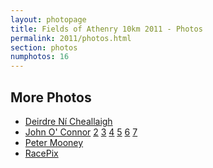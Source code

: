 ```yaml
---
layout: photopage
title: Fields of Athenry 10km 2011 - Photos
permalink: 2011/photos.html
section: photos
numphotos: 16
---
```

## More Photos
* [Deirdre Ní Cheallaigh](http://www.athenryac.com/photos/fields-athenry-10km-2011-dnc)
* [John O' Connor](http://www.flickr.com/photos/edenhill77/sets/72157628588462497/) [2](http://www.flickr.com/photos/edenhill77/sets/72157628594183407/) [3](http://www.flickr.com/photos/edenhill77/sets/72157628616847009/) [4](http://www.flickr.com/photos/edenhill77/sets/72157628646167237/) [5](http://www.flickr.com/photos/edenhill77/sets/72157628676109957/) [6](http://www.flickr.com/photos/edenhill77/sets/72157628709243211/) [7](http://www.flickr.com/photos/edenhill77/sets/72157628757761915/)
* [Peter Mooney](http://www.flickr.com/photos/peterm7/sets/72157628575384797/)
* [RacePix](http://www.racepix.com/Fields-Of-Athenry/pictures/638/)
